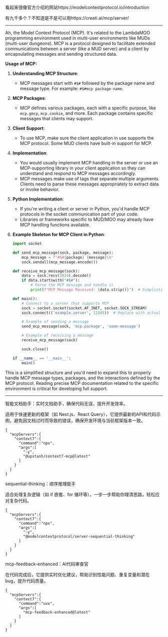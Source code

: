 看起来很像官方介绍的网站https://modelcontextprotocol.io/introduction

有九千多个？不知道是不是可以用https://creati.ai/mcp/server/

---

Ah, the Model Context Protocol (MCP). It's related to the LambdaMOO programming environment used in multi-user environments like MUDs (multi-user dungeons). MCP is a protocol designed to facilitate extended communications between a server (like a MUD server) and a client by encapsulating messages and sending structured data.

**Usage of MCP:**

1. **Understanding MCP Structure**:
   - MCP messages start with `#$#` followed by the package name and message type. For example: `#$#mcp package-name`.

2. **MCP Packages**:
   - MCP defines various packages, each with a specific purpose, like `mcp.gmcp`, `mcp.cookie`, and more. Each package contains specific messages that clients may support.

3. **Client Support**:
   - To use MCP, make sure the client application in use supports the MCP protocol. Some MUD clients have built-in support for MCP.

4. **Implementation**:
   - You would usually implement MCP handling in the server or use an MCP-supporting library in your client application so they can understand and respond to MCP messages accordingly.
   - MCP messages make use of tags that separate multiple arguments. Clients need to parse these messages appropriately to extract data or invoke behavior.

5. **Python Implementation**:
   - If you're writing a client or server in Python, you'd handle MCP protocols in the socket communication part of your code. 
   - Libraries or frameworks specific to MUD/MOO may already have MCP handling functions available.

6. **Example Skeleton for MCP Client in Python**:
   ```python
   import socket

   def send_mcp_message(sock, package, message):
       mcp_message = f"#$#{package} {message}\n"
       sock.sendall(mcp_message.encode())

   def receive_mcp_message(sock):
       data = sock.recv(1024).decode()
       if data.startswith("#$#"):
           # Parse the MCP message and handle it
           print(f"MCP Message Received: {data.strip()}")  # Simplistic display

   def main():
       # Connect to a server that supports MCP
       sock = socket.socket(socket.AF_INET, socket.SOCK_STREAM)
       sock.connect(('example.server', 12345))  # Replace with actual server details

       # Example of sending a message
       send_mcp_message(sock, 'mcp.package', 'some-message')

       # Example of receiving a message
       receive_mcp_message(sock)

       sock.close()

   if __name__ == '__main__':
       main()
   ```

This is a simplified structure and you'd need to expand this to properly handle MCP message types, packages, and the interactions defined by the MCP protocol. Reading precise MCP documentation related to the specific environment is critical for developing full support.

---

智能文档助手：实时文档助手，确保代码无误，提升开发效率。

适用于快速更新的框架（如 Next.js、React Query），它提供最新的API和代码示例，避免因文档过时而导致的错误，确保开发环境与当前框架版本一致。

```
{
  "mcpServers":{
    "context7":{
      "command":"npx",
      "args":[
        "-y",
        "@upstash/context7-mcp@latest"
      ]
    }
  }
}
```

sequential-thinking：顺序推理能手

适合处理复杂逻辑（如 if 嵌套、for 循环等），一步一步帮助你理清思路，轻松应对复杂代码。

```
{
  "mcpServers":{
    "context7":{
      "command":"npx",
      "args":[
        "-y",
        "@modelcontextprotocol/server-sequential-thinking"
      ]
    }
  }
}
```

mcp-feedback-enhanced：AI代码审查官

在代码完成后，它提供实时优化建议，帮助识别性能问题、重复变量和潜在 bug，提升代码质量。

```
{
  "mcpServers":{
    "context7":{
      "command":"uvx",
      "args":[
        "mcp-feedback-enhanced@latest"
      ]
    }
  }
}
```
